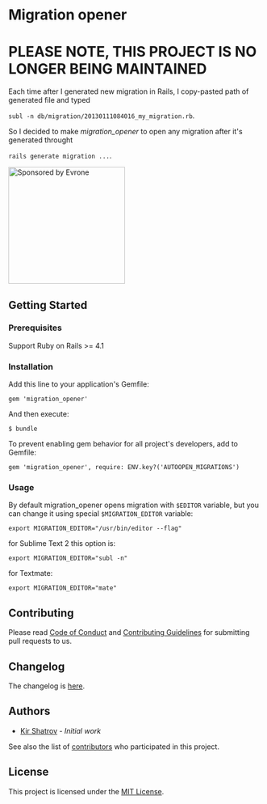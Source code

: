 # Migration opener

# PLEASE NOTE, THIS PROJECT IS NO LONGER BEING MAINTAINED

Each time after I generated new migration in Rails, 
I copy-pasted path of generated file and typed 

`subl -n db/migration/20130111084016_my_migration.rb`.

So I decided to make *migration_opener* to open any migration 
after it's generated throught 

`rails generate migration ...`.

<a href="https://evrone.com/?utm_source=github.com">
  <img src="https://evrone.com/logo/evrone-sponsored-logo.png"
       alt="Sponsored by Evrone" width="231">
</a>


## Getting Started
### Prerequisites

Support Ruby on Rails >= 4.1

### Installation

Add this line to your application's Gemfile:

    gem 'migration_opener'

And then execute:

    $ bundle

To prevent enabling gem behavior for all project's developers, add to Gemfile:

    gem 'migration_opener', require: ENV.key?('AUTOOPEN_MIGRATIONS')
    
### Usage

By default migration_opener opens migration with `$EDITOR` variable, but you can change it using special `$MIGRATION_EDITOR` variable:

`export MIGRATION_EDITOR="/usr/bin/editor --flag"`

for Sublime Text 2 this option is:

`export MIGRATION_EDITOR="subl -n"`

for Textmate:

`export MIGRATION_EDITOR="mate"`

## Contributing

Please read [Code of Conduct](CODE-OF-CONDUCT.md) and [Contributing Guidelines](CONTRIBUTING.md) for submitting pull requests to us. 

## Changelog

The changelog is [here](CHANGELOG.md).

## Authors

* [Kir Shatrov](https://github.com/kirs) - *Initial work*

See also the list of [contributors](https://github.com/your/project/contributors) who participated in this project.

## License

This project is licensed under the [MIT License](LICENSE).
